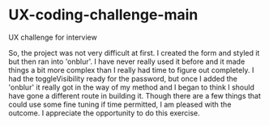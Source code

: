 # UX-coding-challenge-main
 UX challenge for interview

So, the project was not very difficult at first. I created the form and styled it but then ran into 'onblur'. I have never really used it before and it made things a bit more complex than I really had time to figure out completely. I had the toggleVisibility ready for the password, but once I added the 'onblur' it really got in the way of my method and I began to think I should have gone a different route in building it. Though there are a few things that could use some fine tuning if time permitted,  I am pleased with the outcome. I appreciate the opportunity to do this exercise.
